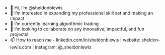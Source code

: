 - 👋 Hi, I’m @sheldonblewis
- 👀 I’m interested in expanding my professional skill set and making an impact
- 🌱 I’m currently learning algorithmic trading
- 💞️ I’m looking to collaborate on any innovative, impactful, and fun projects!
- 📫 How to reach me - linkedin.com/in/sheldonblewis | website: sheldon-lewis.com | instagram: @_sheldonlewis 

<!---
sheldonblewis/sheldonblewis is a ✨ special ✨ repository because its `README.md` (this file) appears on your GitHub profile.
You can click the Preview link to take a look at your changes.
--->
